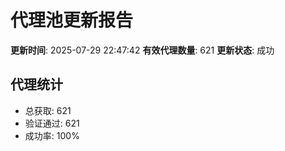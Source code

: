 # 代理池更新报告

**更新时间**: 2025-07-29 22:47:42
**有效代理数量**: 621
**更新状态**:  成功

## 代理统计
- 总获取: 621
- 验证通过: 621
- 成功率: 100%
